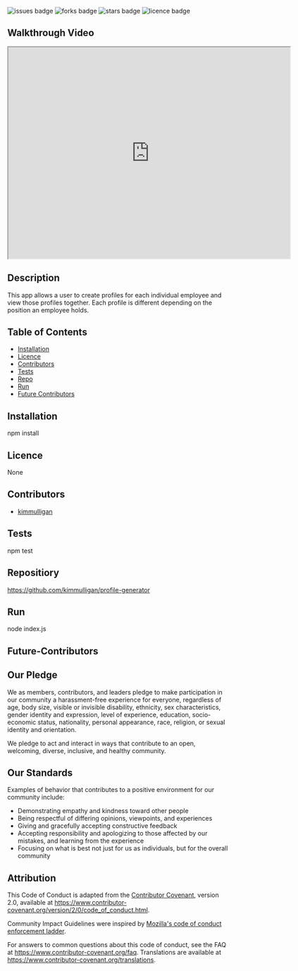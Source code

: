  ![issues badge](https://img.shields.io/github/issues/kimmulligan/profile-generator)
    ![forks badge](https://img.shields.io/github/forks/kimmulligan/profile-generator)
    ![stars badge](https://img.shields.io/github/stars/kimmulligan/profile-generator)
    ![licence badge](https://img.shields.io/github/licence/kimmulligan/profile-generator)

## Walkthrough Video
<iframe src="https://drive.google.com/file/d/1idorZRssr3io24Yn4yx_CgZ1kg2qQqon/preview" width="640" height="480"></iframe>

## Description
This app allows a user to create  profiles for each individual employee and view those profiles together. Each profile is different depending on the position an employee holds.
## Table of Contents
* [Installation](#installation)
* [Licence](#licence)
* [Contributors](#contributors)
* [Tests](#tests)
* [Repo](#repository)
* [Run](#run)
* [Future Contributors](#future-contributors)
## Installation
npm install
## Licence
None
## Contributors
* [kimmulligan](https://github.com/kimmulligan)
## Tests
npm test
## Repositiory
 https://github.com/kimmulligan/profile-generator
## Run
node index.js
## Future-Contributors
## Our Pledge

We as members, contributors, and leaders pledge to make participation in our
community a harassment-free experience for everyone, regardless of age, body
size, visible or invisible disability, ethnicity, sex characteristics, gender
identity and expression, level of experience, education, socio-economic status,
nationality, personal appearance, race, religion, or sexual identity
and orientation.

We pledge to act and interact in ways that contribute to an open, welcoming,
diverse, inclusive, and healthy community.

## Our Standards

Examples of behavior that contributes to a positive environment for our
community include:

* Demonstrating empathy and kindness toward other people
* Being respectful of differing opinions, viewpoints, and experiences
* Giving and gracefully accepting constructive feedback
* Accepting responsibility and apologizing to those affected by our mistakes,
  and learning from the experience
* Focusing on what is best not just for us as individuals, but for the
  overall community

## Attribution

This Code of Conduct is adapted from the [Contributor Covenant][homepage],
version 2.0, available at
https://www.contributor-covenant.org/version/2/0/code_of_conduct.html.

Community Impact Guidelines were inspired by [Mozilla's code of conduct
enforcement ladder](https://github.com/mozilla/diversity).

[homepage]: https://www.contributor-covenant.org

For answers to common questions about this code of conduct, see the FAQ at
https://www.contributor-covenant.org/faq. Translations are available at
https://www.contributor-covenant.org/translations.
